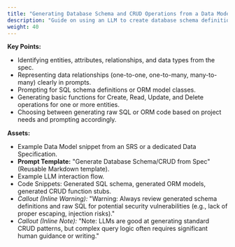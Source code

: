 ```yaml
---
title: "Generating Database Schema and CRUD Operations from a Data Model Spec"
description: "Guide on using an LLM to create database schema definitions (SQL CREATE TABLE statements) and basic CRUD functions (e.g., Python with SQLAlchemy or TypeScript with Mongoose) based on a Data Model or relevant section of a Software Requirements Specification."
weight: 40
---
```


**Key Points:**  

* Identifying entities, attributes, relationships, and data types from the spec.  
* Representing data relationships (one-to-one, one-to-many, many-to-many) clearly in prompts.  
* Prompting for SQL schema definitions or ORM model classes.  
* Generating basic functions for Create, Read, Update, and Delete operations for one or more entities.  
* Choosing between generating raw SQL or ORM code based on project needs and prompting accordingly.

**Assets:**  

* Example Data Model snippet from an SRS or a dedicated Data Specification.  
* **Prompt Template:** "Generate Database Schema/CRUD from Spec" (Reusable Markdown template).  
* Example LLM interaction flow.  
* Code Snippets: Generated SQL schema, generated ORM models, generated CRUD function stubs.  
* *Callout (Inline Warning):* "Warning: Always review generated schema definitions and raw SQL for potential security vulnerabilities (e.g., lack of proper escaping, injection risks)."  
* *Callout (Inline Note):* "Note: LLMs are good at generating standard CRUD patterns, but complex query logic often requires significant human guidance or writing."
